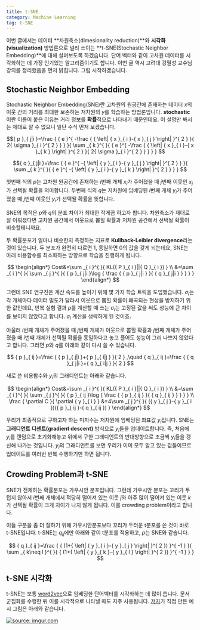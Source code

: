 ```yaml
---
title: t-SNE
category: Machine Learning
tag: t-SNE
---
```


이번 글에서는 데이터 **차원축소(dimesionality reduction)**와 **시각화(visualization)** 방법론으로 널리 쓰이는 **t-SNE(Stochastic Neighbor Embedding)**에 대해 살펴보도록 하겠습니다. 단어 벡터와 같이 고차원 데이터를 시각화하는 데 가장 인기있는 알고리즘이기도 합니다. 이번 글 역시 고려대 강필성 교수님 강의를 정리했음을 먼저 밝힙니다. 그럼 시작하겠습니다.



## Stochastic Neighbor Embedding

Stochastic Neighbor Embedding(SNE)란 고차원의 원공간에 존재하는 데이터 $x$의 이웃 간의 거리를 최대한 보존하는 저차원의 $y$를 학습하는 방법론입니다. **stochastic**이란 이름이 붙은 이유는 거리 정보를 **확률**적으로 나타내기 때문인데요. 이 설명만 봐서는 제대로 알 수 없으니 일단 수식 먼저 보겠습니다.

$${ p }_{ j|i }=\frac { { e }^{ -\frac { { \left| { x }_{ i }-{ x }_{ j } \right|  }^{ 2 } }{ 2{ \sigma  }_{ i }^{ 2 } }  } }{ \sum _{ k }^{  }{ { e }^{ -\frac { { \left| { x }_{ i }-{ x }_{ k } \right|  }^{ 2 } }{ 2{ \sigma  }_{ i }^{ 2 } }  } }  } $$

$${ q }_{ j|i }=\frac { { e }^{ -{ \left| { y }_{ i }-{ y }_{ j } \right|  }^{ 2 } } }{ \sum _{ k }^{  }{ { e }^{ -{ \left| { y }_{ i }-{ y }_{ k } \right|  }^{ 2 } } }  } $$

첫번째 식의 $p$는 고차원 원공간에 존재하는 $i$번째 개체 $x_i$가 주어졌을 때 $j$번째 이웃인 $x_j$가 선택될 확률을 의미합니다. 두번째 식의 $q$는 저차원에 임베딩된 $i$번째 개체 $y_i$가 주어졌을 때 $j$번째 이웃인 $y_i$가 선택될 확률을 뜻합니다.

SNE의 목적은 $p$와 $q$의 분포 차이가 최대한 작게끔 하고자 합니다. 차원축소가 제대로 잘 이뤄졌다면 고차원 공간에서 이웃으로 뽑힐 확률과 저차원 공간에서 선택될 확률이 비슷할테니까요. 

두 확률분포가 얼마나 비슷한지 측정하는 지표로 **Kullback-Leibler divergence**라는 것이 있습니다. 두 분포가 완전히 다르면 1, 동일하면 0의 값을 갖게 되는데요, SNE는 아래 비용함수를 최소화하는 방향으로 학습을 진행하게 됩니다.


$$
\begin{align*}
Cost&=\sum _{ i }^{  }{ KL({ P }_{ i }||{ Q }_{ i }) } \\ &=\sum _{ i }^{  }{ \sum _{ j }^{  }{ { p }_{ j|i }\log { \frac { { p }_{ j|i } }{ { q }_{ j|i } }  }  }  }
\end{align*}
$$


그런데 SNE 연구진은 계산 속도를 높이기 위해 몇 가지 학습 트릭을 도입했습니다. $σ_i$는 각 개체마다 데이터 밀도가 달라서 이웃으로 뽑힐 확률이 왜곡되는 현상을 방지하기 위한 값인데요, 반복 실험 결과 $p$를 계산할 때 쓰는 $σ_i$는 고정된 값을 써도 성능에 큰 차이를 보이지 않았다고 합니다. $σ_i$ 계산을 생략하게 된 것이죠. 

아울러 $i$번째 개체가 주어졌을 때 $j$번째 개체가 이웃으로 뽑힐 확률과 $j$번째 개체가 주어졌을 때 $i$번째 개체가 선택될 확률을 동일하다고 놓고 풀어도 성능이 그리 나쁘지 않았다고 합니다. 그러면 $p$와 $q$를 아래와 같이 다시 쓸 수 있습니다.


$$
{ p }_{ ij }=\frac { { p }_{ j|i }+{ p }_{ i|j } }{ 2 } ,\quad { q }_{ ij }=\frac { { q }_{ j|i }+{ q }_{ i|j } }{ 2 } 
$$


새로 쓴 비용함수와 $y_i$의 그래디언트는 아래와 같습니다.

$$
\begin{align*}
Cost&=\sum _{ i }^{  }{ KL({ P }_{ i }||{ Q }_{ i }) } \\ &=\sum _{ i }^{  }{ \sum _{ j }^{  }{ { p }_{ ij }\log { \frac { { p }_{ ij } }{ { q }_{ ij } }  }  }  } \\ \frac { \partial C }{ \partial { y }_{ i } } &=4\sum _{ j }^{  }{ ({ y }_{ j }-{ y }_{ i })({ p }_{ ij }-{ q }_{ ij }) }
\end{align*}
$$


우리가 최종적으로 구하고자 하는 미지수는 저차원에 임베딩된 좌표값 $y_i$입니다. SNE는 **그래디언트 디센트(gradient descent)** 방식으로 $y_i$들을 업데이트합니다. 즉, 처음에 $y_i$를 랜덤으로 초기화해놓고 위에서 구한 그래디언트의 반대방향으로 조금씩 $y_i$들을 갱신해 나가는 것입니다. $y_i$의 그래디언트를 보면 우리가 이미 모두 알고 있는 값들이므로 업데이트를 여러번 반복 수행하기만 하면 됩니다.



## Crowding Problem과 t-SNE

SNE가 전제하는 확률분포는 가우시안 분포입니다. 그런데 가우시안 분포는 꼬리가 두텁지 않아서 $i$번째 개체에서 적당히 떨어져 있는 이웃 $j$와 아주 많이 떨어져 있는 이웃 $k$가 선택될 확률이 크게 차이가 나지 않게 됩니다. 이를 crowding problem이라고 합니다.

이들 구분을 좀 더 잘하기 위해 가우시안분포보다 꼬리가 두터운 t분포를 쓴 것이 바로 t-SNE입니다. t-SNE는 $q_{ij}$에만 아래와 같이 t분포를 적용하고, $p$는 SNE와 같습니다.


$$
{ q }_{ ij }=\frac { { (1+{ \left| { y }_{ i }-{ y }_{ j } \right|  }^{ 2 }) }^{ -1 } }{ \sum _{ k\neq l }^{  }{ { (1+{ \left| { y }_{ k }-{ y }_{ l } \right|  }^{ 2 }) }^{ -1 } }  } 
$$


## t-SNE 시각화

t-SNE는 보통 [word2vec](https://ratsgo.github.io/from%20frequency%20to%20semantics/2017/03/30/word2vec/)으로 임베딩한 단어벡터를 시각화하는 데 많이 씁니다. 문서 군집화를 수행한 뒤 이를 시각적으로 나타낼 때도 자주 사용됩니다. [저자](https://lvdmaaten.github.io/tsne/)가 직접 만든 예시 그림은 아래와 같습니다.

<a href="http://imgur.com/83gI8Gl"><img src="http://i.imgur.com/83gI8Gl.jpg" title="source: imgur.com" /></a>